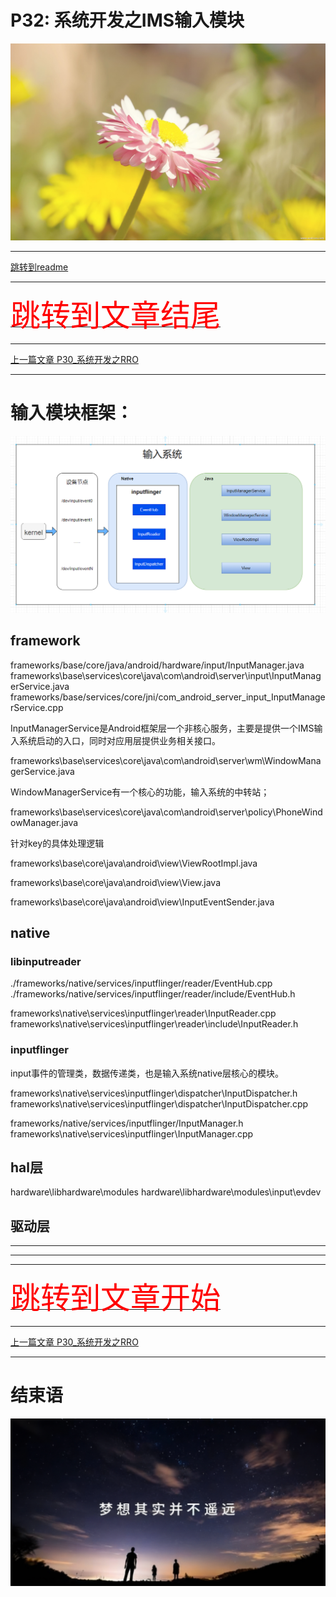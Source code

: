 # P32: 系统开发之IMS输入模块

<img src="../flower/flower_p22.png">

---

[跳转到readme](https://github.com/hfreeman2008/android_core_framework/blob/main/README-CN.md)


---

[<font face='黑体' color=#ff0000 size=40 >跳转到文章结尾</font>](#结束语)

---

[上一篇文章 P30_系统开发之RRO](https://github.com/hfreeman2008/android_core_framework/blob/main/P30_%E7%B3%BB%E7%BB%9F%E5%BC%80%E5%8F%91%E4%B9%8BRRO/%E7%B3%BB%E7%BB%9F%E5%BC%80%E5%8F%91%E4%B9%8BRRO.md)


---


# 输入模块框架：

![输入模块框架](./image/输入模块框架.png)

## framework
frameworks/base/core/java/android/hardware/input/InputManager.java
frameworks\base\services\core\java\com\android\server\input\InputManagerService.java
frameworks/base/services/core/jni/com_android_server_input_InputManagerService.cpp

InputManagerService是Android框架层一个非核心服务，主要是提供一个IMS输入系统启动的入口，同时对应用层提供业务相关接口。

frameworks\base\services\core\java\com\android\server\wm\WindowManagerService.java

WindowManagerService有一个核心的功能，输入系统的中转站；

frameworks\base\services\core\java\com\android\server\policy\PhoneWindowManager.java

针对key的具体处理逻辑


frameworks\base\core\java\android\view\ViewRootImpl.java

frameworks\base\core\java\android\view\View.java


frameworks\base\core\java\android\view\InputEventSender.java



## native

### libinputreader

./frameworks/native/services/inputflinger/reader/EventHub.cpp
./frameworks/native/services/inputflinger/reader/include/EventHub.h

frameworks\native\services\inputflinger\reader\InputReader.cpp
frameworks\native\services\inputflinger\reader\include\InputReader.h


### inputflinger
input事件的管理类，数据传递类，也是输入系统native层核心的模块。

frameworks\native\services\inputflinger\dispatcher\InputDispatcher.h
frameworks\native\services\inputflinger\dispatcher\InputDispatcher.cpp

frameworks/native/services/inputflinger/InputManager.h
frameworks\native\services\inputflinger\InputManager.cpp


## hal层
hardware\libhardware\modules
hardware\libhardware\modules\input\evdev


## 驱动层



---





---











---

[<font face='黑体' color=#ff0000 size=40 >跳转到文章开始</font>](#p32-系统开发之ims输入模块)

---


[上一篇文章 P30_系统开发之RRO](https://github.com/hfreeman2008/android_core_framework/blob/main/P30_%E7%B3%BB%E7%BB%9F%E5%BC%80%E5%8F%91%E4%B9%8BRRO/%E7%B3%BB%E7%BB%9F%E5%BC%80%E5%8F%91%E4%B9%8BRRO.md)



---

# 结束语

<img src="../Images/end_001.png">
